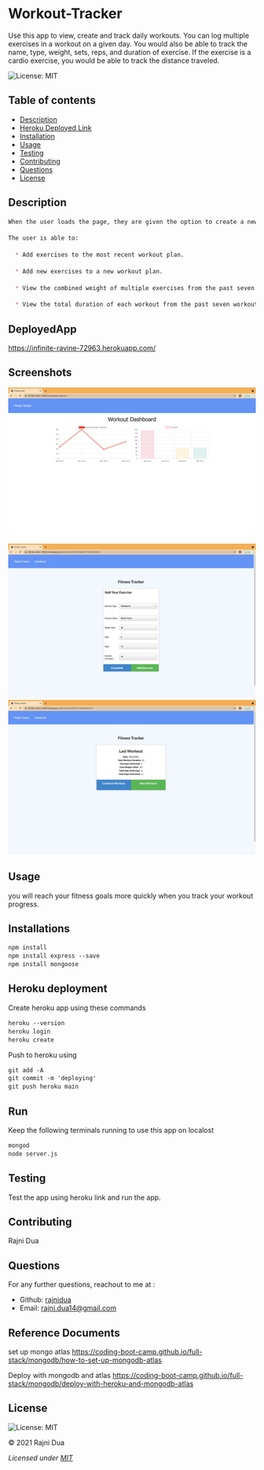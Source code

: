 # Workout-Tracker
Use this app to view, create and track daily workouts. You can log multiple exercises in a workout on a given day. You would also be able to track the name, type, weight, sets, reps, and duration of exercise. If the exercise is a cardio exercise, you would be able to track the distance traveled.

![License: MIT](https://img.shields.io/badge/License-MIT-yellow.svg)

## Table of contents

- [Description](#Description)
- [Heroku Deployed Link](#DeployedApp)
- [Installation](#Installations)
- [Usage](#Usage)
- [Testing](#Testing)
- [Contributing](#Contributing)
- [Questions](#Questions)
- [License](#License)

## Description

```md
When the user loads the page, they are given the option to create a new workout or continue with their last workout.

The user is able to:

  * Add exercises to the most recent workout plan.

  * Add new exercises to a new workout plan.

  * View the combined weight of multiple exercises from the past seven workouts on the `stats` page.

  * View the total duration of each workout from the past seven workouts on the `stats` page.
```

## DeployedApp

https://infinite-ravine-72963.herokuapp.com/

## Screenshots

![](./public/images/workoutTracker1.png)
![](./public/images/workoutTracker2.png)
![](./public/images/workoutTracker3.png)

## Usage

you will reach your fitness goals more quickly when you track your workout progress.

## Installations

```md
npm install
npm install express --save
npm install mongoose
```
## Heroku deployment
Create heroku app using these commands
```md
heroku --version
heroku login
heroku create
```
Push to heroku using
```md
git add -A
git commit -m 'deploying'
git push heroku main
```

## Run
Keep the following terminals running  to use this app on localost

```md
mongod
node server.js
```

## Testing

Test the app using heroku link and run the app.

## Contributing

Rajni Dua

## Questions

For any further questions, reachout to me at :

- Github: [rajnidua](https://github.com/rajnidua)
- Email: rajni.dua14@gmail.com

## Reference Documents
set up mongo atlas
https://coding-boot-camp.github.io/full-stack/mongodb/how-to-set-up-mongodb-atlas

Deploy with mongodb and atlas
https://coding-boot-camp.github.io/full-stack/mongodb/deploy-with-heroku-and-mongodb-atlas


## License

![License: MIT](https://img.shields.io/badge/License-MIT-yellow.svg)

&copy; 2021 Rajni Dua

_Licensed under [MIT](./license)_

